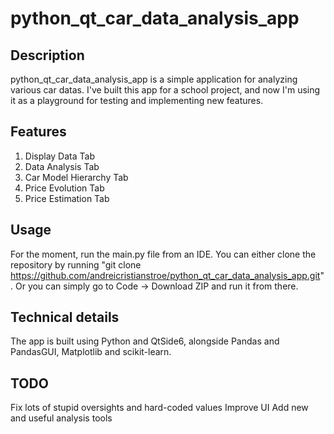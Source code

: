 # python_qt_car_data_analysis_app

## Description
python_qt_car_data_analysis_app is a simple application for analyzing various car datas. I've built this app for a school project, and now I'm using it as a playground for testing and implementing new features.

## Features
1. Display Data Tab
2. Data Analysis Tab
3. Car Model Hierarchy Tab
4. Price Evolution Tab
5. Price Estimation Tab

## Usage
For the moment, run the main.py file from an IDE.
You can either clone the repository by running "git clone https://github.com/andreicristianstroe/python_qt_car_data_analysis_app.git".
Or you can simply go to Code -> Download ZIP and run it from there.

## Technical details
The app is built using Python and QtSide6, alongside Pandas and PandasGUI, Matplotlib and scikit-learn.

## TODO
Fix lots of stupid oversights and hard-coded values
Improve UI
Add new and useful analysis tools
